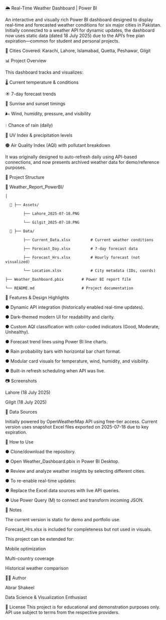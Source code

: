 🌦️ Real-Time Weather Dashboard | Power BI

An interactive and visually rich Power BI dashboard designed to display real-time and forecasted weather conditions for six major cities in Pakistan. Initially connected to a weather API for dynamic updates, the dashboard now uses static data (dated 18 July 2025) due to the API’s free plan expiration—common for student and personal projects.

📍 Cities Covered: Karachi, Lahore, Islamabad, Quetta, Peshawar, Gilgit

📊 Project Overview

This dashboard tracks and visualizes:

🌡️ Current temperature & conditions

☀️ 7-day forecast trends

🌅 Sunrise and sunset timings

🌬️ Wind, humidity, pressure, and visibility

💧 Chance of rain (daily)

🔆 UV Index & precipitation levels

🟠 Air Quality Index (AQI) with pollutant breakdown

It was originally designed to auto-refresh daily using API-based connections, and now presents archived weather data for demo/reference purposes.

 📁 Project Structure

  
   📁 Weather_Report_PowerBI/
   
    │
   
      📁 ├── Assets/
   
            ├── Lahore_2025-07-18.PNG 
   
            └── Gilgit_2025-07-18.PNG  
 
      📁 ├── Data/ 
   
            ├── Current_Data.xlsx         # Current weather conditions 
   
            ├── Forecast_Day.xlsx         # 7-day forecast data
   
            ├── Forecast_Hrs.xlsx         # Hourly forecast (not visualized)
   
            └── Location.xlsx             # City metadata (IDs, coords)
   
    ├── Weather_Dashboard.pbix        # Power BI report file
   
    └── README.md                     # Project documentation

🧠 Features & Design Highlights

● Dynamic API integration (historically enabled real-time updates).

● Dark-themed modern UI for readability and clarity.

● Custom AQI classification with color-coded indicators (Good, Moderate, Unhealthy).

● Forecast trend lines using Power BI line charts.

● Rain probability bars with horizontal bar chart format.

● Modular card visuals for temperature, wind, humidity, and visibility.

● Built-in refresh scheduling when API was live.

📷 Screenshots

Lahore (18 July 2025)	

Gilgit (18 July 2025)

🔗 Data Sources

Initially powered by OpenWeatherMap API using free-tier access. Current version uses snapshot Excel files exported on 2025-07-18 due to key expiration.

🔧 How to Use

● Clone/download the repository.

● Open Weather_Dashboard.pbix in Power BI Desktop.

● Review and analyze weather insights by selecting different cities.

● To re-enable real-time updates:

● Replace the Excel data sources with live API queries.

● Use Power Query (M) to connect and transform incoming JSON.

📌 Notes

The current version is static for demo and portfolio use.

Forecast_Hrs.xlsx is included for completeness but not used in visuals.

This project can be extended for:

Mobile optimization

Multi-country coverage

Historical weather comparison

👨‍💻 Author

Abrar Shakeel

Data Science & Visualization Enthusiast


📄 License
This project is for educational and demonstration purposes only. API use subject to terms from the respective providers.
